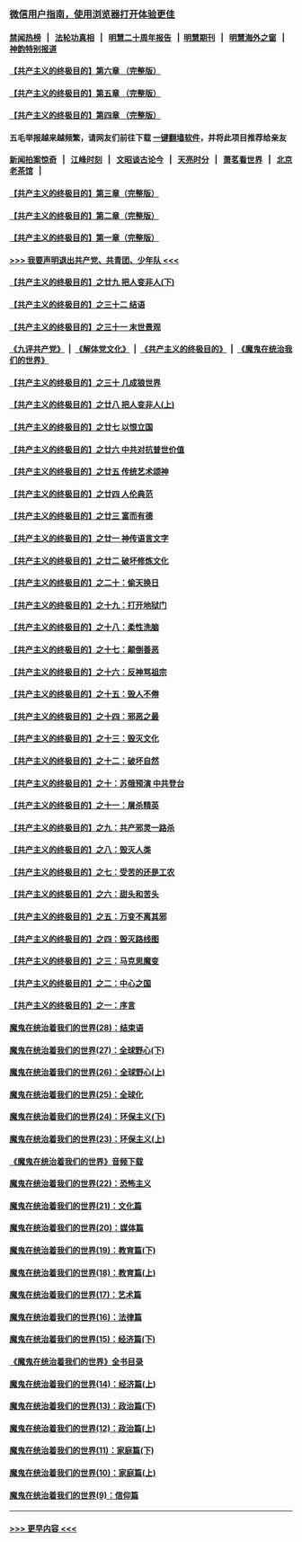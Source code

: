 ### [微信用户指南，使用浏览器打开体验更佳](https://github.com/gfw-breaker/banned-news1/blob/master/indexes/wechat-guide.md?t=0)
#### [禁闻热榜](热点新闻.md?t=0)  &nbsp;&nbsp;|&nbsp;&nbsp; [法轮功真相](https://github.com/gfw-breaker/truth/blob/master/README.md?t=0) &nbsp;&nbsp;|&nbsp;&nbsp; [明慧二十周年报告](https://github.com/gfw-breaker/mh-reports/blob/master/README.md?t=0) &nbsp;&nbsp;|&nbsp;&nbsp;[明慧期刊](https://github.com/gfw-breaker/mh-qikan) &nbsp;&nbsp;|&nbsp;&nbsp; [明慧海外之窗](https://github.com/gfw-breaker/mh-news/blob/master/README.md?t=0) &nbsp;&nbsp;|&nbsp;&nbsp; [神韵特别报道](https://github.com/gfw-breaker/mh-news/blob/master/shenyun.md?t=0)
#### [【共产主义的终极目的】第六章 （完整版）](../pages/nsc422/n11428913.md?t=02112111) 
#### [【共产主义的终极目的】第五章 （完整版）](../pages/nsc422/n11428912.md?t=02112111) 
#### [【共产主义的终极目的】第四章 （完整版）](../pages/nsc422/n11428907.md?t=02112111) 
#### 五毛举报越来越频繁，请网友们前往下载 [一键翻墙软件](https://github.com/gfw-breaker/ssr-accounts)，并将此项目推荐给亲友
#### [新闻拍案惊奇](https://github.com/gfw-breaker/banned-news1/blob/master/pages/link4.md) &nbsp;&nbsp;|&nbsp;&nbsp; [江峰时刻](https://github.com/gfw-breaker/banned-news1/blob/master/pages/link4.md) &nbsp;&nbsp;|&nbsp;&nbsp; [文昭谈古论今](https://github.com/gfw-breaker/banned-news1/blob/master/pages/link4.md) &nbsp;&nbsp;|&nbsp;&nbsp; [天亮时分](https://github.com/gfw-breaker/banned-news1/blob/master/pages/link4.md) &nbsp;&nbsp;|&nbsp;&nbsp; [萧茗看世界](https://github.com/gfw-breaker/banned-news1/blob/master/pages/link4.md) &nbsp;&nbsp;|&nbsp;&nbsp; [北京老茶馆](https://github.com/gfw-breaker/banned-news1/blob/master/pages/link4.md) &nbsp;&nbsp;|&nbsp;&nbsp; 
#### [【共产主义的终极目的】第三章（完整版）](../pages/nsc422/n11428848.md?t=02112111) 
#### [【共产主义的终极目的】第二章（完整版）](../pages/nsc422/n11428831.md?t=02112111) 
#### [【共产主义的终极目的】第一章（完整版）](../pages/nsc422/n11417651.md?t=02112111) 
#### [>>> 我要声明退出共产党、共青团、少年队 <<<](https://github.com/begood0513/goodnews/blob/master/quit/letter.md) 
#### [【共产主义的终极目的】之廿九 把人变非人(下)](../pages/nsc422/n11344140.md?t=02112111) 
#### [【共产主义的终极目的】之三十二 结语](../pages/nsc422/n11360535.md?t=02112111) 
#### [【共产主义的终极目的】之三十一 末世景观](../pages/nsc422/n11351129.md?t=02112111) 
#### [《九评共产党》](https://github.com/begood0513/9ping.md/blob/master/README.md) &nbsp;|&nbsp; [《解体党文化》](../../../../jtdwh.md/blob/master/README.md)  &nbsp;|&nbsp; [《共产主义的终极目的》](../../../../gczydzjmd.md/blob/master/README.md) &nbsp;|&nbsp; [《魔鬼在统治我们的世界》](../../../../mgztzwmdsj.md/blob/master/README.md) 
#### [【共产主义的终极目的】之三十 几成狼世界](../pages/nsc422/n11348280.md?t=02112111) 
#### [【共产主义的终极目的】之廿八 把人变非人(上)](../pages/nsc422/n11340492.md?t=02112111) 
#### [【共产主义的终极目的】之廿七 以恨立国](../pages/nsc422/n11336944.md?t=02112111) 
#### [【共产主义的终极目的】之廿六 中共对抗普世价值](../pages/nsc422/n11324785.md?t=02112111) 
#### [【共产主义的终极目的】之廿五 传统艺术颂神](../pages/nsc422/n11296396.md?t=02112111) 
#### [【共产主义的终极目的】之廿四 人伦典范](../pages/nsc422/n11296397.md?t=02112111) 
#### [【共产主义的终极目的】之廿三 富而有德](../pages/nsc422/n11283598.md?t=02112111) 
#### [【共产主义的终极目的】之廿一 神传语言文字](../pages/nsc422/n11263265.md?t=02112111) 
#### [【共产主义的终极目的】之廿二 破坏修炼文化](../pages/nsc422/n11245728.md?t=02112111) 
#### [【共产主义的终极目的】之二十：偷天换日](../pages/nsc422/n11238846.md?t=02112111) 
#### [【共产主义的终极目的】之十九：打开地狱门](../pages/nsc422/n11206376.md?t=02112111) 
#### [【共产主义的终极目的】之十八：柔性洗脑](../pages/nsc422/n11199994.md?t=02112111) 
#### [【共产主义的终极目的】之十七：颠倒善恶](../pages/nsc422/n11179782.md?t=02112111) 
#### [【共产主义的终极目的】之十六：反神骂祖宗](../pages/nsc422/n11166798.md?t=02112111) 
#### [【共产主义的终极目的】之十五：毁人不倦](../pages/nsc422/n11166792.md?t=02112111) 
#### [【共产主义的终极目的】之十四：邪恶之最](../pages/nsc422/n11150249.md?t=02112111) 
#### [【共产主义的终极目的】之十三：毁灭文化](../pages/nsc422/n11135227.md?t=02112111) 
#### [【共产主义的终极目的】之十二：破坏自然](../pages/nsc422/n11135214.md?t=02112111) 
#### [【共产主义的终极目的】之十：苏俄预演 中共登台](../pages/nsc422/n11118424.md?t=02112111) 
#### [【共产主义的终极目的】之十一：屠杀精英](../pages/nsc422/n11118442.md?t=02112111) 
#### [【共产主义的终极目的】之九：共产邪灵一路杀](../pages/nsc422/n11114139.md?t=02112111) 
#### [【共产主义的终极目的】之八：毁灭人类](../pages/nsc422/n11108503.md?t=02112111) 
#### [【共产主义的终极目的】之七：受苦的还是工农](../pages/nsc422/n11101809.md?t=02112111) 
#### [【共产主义的终极目的】之六：甜头和苦头](../pages/nsc422/n11096971.md?t=02112111) 
#### [【共产主义的终极目的】之五：万变不离其邪](../pages/nsc422/n11091285.md?t=02112111) 
#### [【共产主义的终极目的】之四：毁灭路线图](../pages/nsc422/n11086284.md?t=02112111) 
#### [【共产主义的终极目的】之三：马克思魔变](../pages/nsc422/n11061941.md?t=02112111) 
#### [【共产主义的终极目的】之二：中心之国](../pages/nsc422/n11047728.md?t=02112111) 
#### [【共产主义的终极目的】之一：序言](../pages/nsc422/n11086077.md?t=02112111) 
#### [魔鬼在统治着我们的世界(28)：结束语](../pages/nsc422/n10936246.md?t=02112111) 
#### [魔鬼在统治着我们的世界(27)：全球野心(下)](../pages/nsc422/n10928319.md?t=02112111) 
#### [魔鬼在统治着我们的世界(26)：全球野心(上)](../pages/nsc422/n10900318.md?t=02112111) 
#### [魔鬼在统治着我们的世界(25)：全球化](../pages/nsc422/n10788205.md?t=02112111) 
#### [魔鬼在统治着我们的世界(24)：环保主义(下)](../pages/nsc422/n10695307.md?t=02112111) 
#### [魔鬼在统治着我们的世界(23)：环保主义(上)](../pages/nsc422/n10688613.md?t=02112111) 
#### [《魔鬼在统治着我们的世界》音频下载](../pages/nsc422/n10635553.md?t=02112111) 
#### [魔鬼在统治着我们的世界(22)：恐怖主义](../pages/nsc422/n10614727.md?t=02112111) 
#### [魔鬼在统治着我们的世界(21)：文化篇](../pages/nsc422/n10597706.md?t=02112111) 
#### [魔鬼在统治着我们的世界(20)：媒体篇](../pages/nsc422/n10586579.md?t=02112111) 
#### [魔鬼在统治着我们的世界(19)：教育篇(下)](../pages/nsc422/n10564808.md?t=02112111) 
#### [魔鬼在统治着我们的世界(18)：教育篇(上)](../pages/nsc422/n10526970.md?t=02112111) 
#### [魔鬼在统治着我们的世界(17)：艺术篇](../pages/nsc422/n10499093.md?t=02112111) 
#### [魔鬼在统治着我们的世界(16)：法律篇](../pages/nsc422/n10485969.md?t=02112111) 
#### [魔鬼在统治着我们的世界(15)：经济篇(下)](../pages/nsc422/n10469975.md?t=02112111) 
#### [《魔鬼在统治着我们的世界》全书目录](../pages/nsc422/n10464261.md?t=02112111) 
#### [魔鬼在统治着我们的世界(14)：经济篇(上)](../pages/nsc422/n10457370.md?t=02112111) 
#### [魔鬼在统治着我们的世界(13)：政治篇(下)](../pages/nsc422/n10448270.md?t=02112111) 
#### [魔鬼在统治着我们的世界(12)：政治篇(上)](../pages/nsc422/n10444576.md?t=02112111) 
#### [魔鬼在统治着我们的世界(11)：家庭篇(下)](../pages/nsc422/n10440961.md?t=02112111) 
#### [魔鬼在统治着我们的世界(10)：家庭篇(上)](../pages/nsc422/n10435448.md?t=02112111) 
#### [魔鬼在统治着我们的世界(9)：信仰篇](../pages/nsc422/n10432159.md?t=02112111) 

----
#### [ >>> 更早内容 <<< ](../indexes/nsc422-earlier.md)
